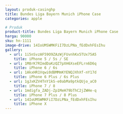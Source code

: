 ```yaml
---
layout: produk-casinghp
title: Bundes Liga Bayern Munich iPhone Case
categories: apple

# Produk
product-title: Bundes Liga Bayern Munich iPhone Case
harga: 90000
sku: hn-1111
image-drive: 14IoUMSWMKFiI7DzLPNa_fEdDxhFEsIhu
gallery:
  - url: 1i5nSvzAF59O9ZAzWjFUvnhKx5TUx75A5
    title: iPhone 5 / 5s / SE
  - url: 1M8rK7RImdDaKzQZ7pXH6XseEFLrn6D6q
    title: iPhone 6 / 6s
  - url: 1AkxHR1Vqwi0dBMMmKYENQJXhXf-nY17d
    title: iPhone 6 Plus / 6s Plus
  - url: 1gJxKZV4TnY1kS-e0abMa9ptkQUjo_aC0
    title: iPhone 7 / 8
  - url: 1mdigfa_ZADj-Zp1MeH79bThC2jZWHe-q
    title: iPhone 7 Plus / 8 Plus
  - url: 14IoUMSWMKFiI7DzLPNa_fEdDxhFEsIhu
    title: iPhone X
---
```

